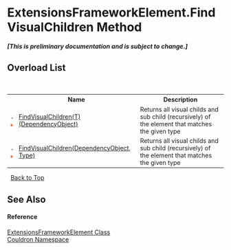 # ExtensionsFrameworkElement.FindVisualChildren Method 
 _**\[This is preliminary documentation and is subject to change.\]**_


## Overload List
&nbsp;<table><tr><th></th><th>Name</th><th>Description</th></tr><tr><td>![Public method](media/pubmethod.gif "Public method")![Static member](media/static.gif "Static member")</td><td><a href="M_Couldron_ExtensionsFrameworkElement_FindVisualChildren__1">FindVisualChildren(T)(DependencyObject)</a></td><td>
Returns all visual childs and sub child (recursively) of the element that matches the given type</td></tr><tr><td>![Public method](media/pubmethod.gif "Public method")![Static member](media/static.gif "Static member")</td><td><a href="M_Couldron_ExtensionsFrameworkElement_FindVisualChildren">FindVisualChildren(DependencyObject, Type)</a></td><td>
Returns all visual childs and sub child (recursively) of the element that matches the given type</td></tr></table>&nbsp;
<a href="#extensionsframeworkelement.findvisualchildren-method">Back to Top</a>

## See Also


#### Reference
<a href="T_Couldron_ExtensionsFrameworkElement">ExtensionsFrameworkElement Class</a><br /><a href="N_Couldron">Couldron Namespace</a><br />